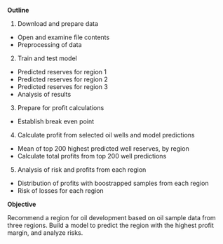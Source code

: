 **Outline**

1. Download and prepare data
* Open and examine file contents
* Preprocessing of data
2. Train and test model 
* Predicted reserves for region 1
* Predicted reserves for region 2
* Predicted reserves for region 3
* Analysis of results
3. Prepare for profit calculations
* Establish break even point
4. Calculate profit from selected oil wells and model predictions
* Mean of top 200 highest predicted well reserves, by region
* Calculate total profits from top 200 well predictions
5. Analysis of risk and profits from each region
* Distribution of profits with boostrapped samples from each region
* Risk of losses for each region

**Objective** 

Recommend a region for oil development based on oil sample data from three regions. Build a model to predict the region with the highest profit margin, and analyze risks.
